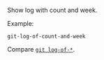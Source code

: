 Show log with count and week.

Example:

```shell
git-log-of-count-and-week
```

Compare [`git log-of-*`](../git-log-of).
